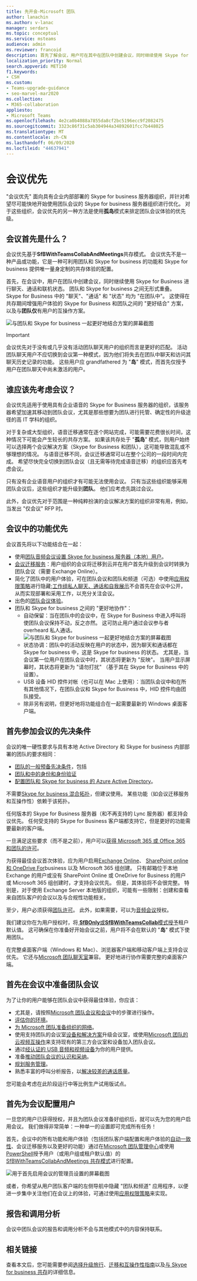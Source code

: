 ```yaml
---
title: 先开会-Microsoft 团队
author: lanachin
ms.author: v-lanac
manager: serdars
ms.topic: conceptual
ms.service: msteams
audience: admin
ms.reviewer: francoid
description: 首先了解会议，用户可在其中在团队中创建会议，同时继续使用 Skype for Business 进行聊天、通话和联机状态。
localization_priority: Normal
search.appverid: MET150
f1.keywords:
- CSH
ms.custom:
- Teams-upgrade-guidance
- seo-marvel-mar2020
ms.collection:
- M365-collaboration
appliesto:
- Microsoft Teams
ms.openlocfilehash: 4e2ca0b4088a7855da8cf2bc5196ecc9f2082475
ms.sourcegitcommit: 3323c86f31c5ab304944a34892601fcc7b448025
ms.translationtype: MT
ms.contentlocale: zh-CN
ms.lasthandoff: 06/09/2020
ms.locfileid: "44637941"
---
```

# <a name="meetings-first"></a>会议优先

"会议优先" 面向具有企业内部部署的 Skype for business 服务器组织，并针对希望尽可能快地开始使用团队会议的 Skype for business 服务器组织进行优化。 对于这些组织，会议优先的另一种方法是使用**孤岛**模式来排定团队会议体验的优先级。

## <a name="what-is-meetings-first"></a>会议首先是什么？

会议优先基于**SfBWithTeamsCollabAndMeetings**共存模式。 会议优先不是一种产品或功能，它是一种可利用团队和 Skype for business 的功能和 Skype for business 提供唯一量身定制的共存体验的配置。

首先，在会议中，用户在团队中创建会议，同时继续使用 Skype for Business 进行聊天、通话和联机状态。 团队和 Skype for business 之间无形式重叠。 Skype for Business 中的 "聊天"、"通话" 和 "状态" 均为 "在团队中"。 这使得在共存期间增强用户体验的 Skype for Business 和团队之间的 "更好结合" 方案，以及与**团队仅**有用户的互操作方案。

![与团队和 Skype for business 一起更好地结合方案的屏幕截图](media/meetings-first-meeting-in-meeting.png)

> [!Important]
> 会议优先对于没有或几乎没有活动团队聊天用户的组织而言是更好的匹配。 活动团队聊天用户不应切换到会议第一种模式，因为他们将失去在团队中聊天和访问其聊天历史记录的功能。 这些用户应 grandfathered 为 "**岛**" 模式，而首先仅授予用户在团队聊天中尚未激活的用户。

## <a name="who-should-consider-meetings-first"></a>谁应该先考虑会议？

会议优先适用于使用具有企业语音的 Skype for Business 服务器的组织，该服务器希望加速其移动到团队会议，尤其是那些想要为团队进行托管、确定性的升级途径的高 IT 学科的组织。

对于复杂或大型组织，语音迁移通常在逐个网站完成，可能需要花费很长时间，这种情况下可能会产生较长的共存方案。 如果该共存处于 "**孤岛**" 模式，则用户始终可以选择两个会议解决方案（Skype for Business 和团队），这可能导致混乱或不够理想的情况。 与语音迁移不同，会议迁移通常可以在整个公司的一段时间内完成。 希望尽快完全切换到团队会议（且无需等待完成语音迁移）的组织应首先考虑会议。

只有没有企业语音用户的组织才有可能无法使用会议。 只有当这些组织能够采用团队会议后，这些组织才能升级到**团队**。 他们应考虑先跳过会议。

此外，会议优先对于范围是一种纯粹扮演的会议解决方案的组织非常有用，例如，当发出 "仅会议" RFP 时。

## <a name="capabilities-in-meetings-first"></a>会议中的功能优先

会议首先将以下功能结合在一起：

- 使用[团队音频会议](tutorial-audio-conferencing.yml)[设置 Skype for business 服务器（本地）用户](https://docs.microsoft.com/microsoftteams/tutorial-audio-conferencing?tutorial-step=3)。
- [会议迁移服务](https://docs.microsoft.com/skypeforbusiness/audio-conferencing-in-office-365/setting-up-the-meeting-migration-service-mms)：用户组织的会议将迁移到云并在用户首先升级到会议时转换为团队会议（需要 Exchange Online）。
- 简化了团队中的用户体验，可在团队会议和团队和频道（可选）中使用[应用权限策略](teams-app-permission-policies.md)进行隐藏;[工作组私人聊天、通话和自我展示](teams-client-experience-and-conformance-to-coexistence-modes.md)不会首先在会议中公开，从而实现部署和采用工作，以充分关注会议。
- 出色的[团队会议体验](tutorial-meetings-in-teams.yml)。
- 团队和 Skype for business 之间的 "更好地协作"： 
  - 自动保留：当在团队中的会议中，在 Skype for Business 中进入呼叫将使团队会议保持不动，反之亦然。 这可防止用户通过会议参与者 overheard 私人通话。
    ![与团队和 Skype for business 一起更好地结合方案的屏幕截图](media/meetings-first-better-together-hold.png)
  - 状态协调：团队中的活动反映在用户的状态中，因为聊天和通话都在 Skype for business 中，这是 Skype for business 的状态。 尤其是，当会议第一位用户在团队会议中时，其状态将更新为 "反映"。 当用户显示屏幕时，其状态将更新为 "请勿打扰" （基于其在 Skype for Business 中的设置）。
  - USB 设备 HID 控件对帐（也可以在 Mac 上使用）：当团队会议中和在所有其他情况下，在团队会议和 Skype for Business 中，HID 控件均由团队接受。
  - 除非另有说明，但更好地将功能组合在一起需要最新的 Windows 桌面客户端。

## <a name="prerequisites-for-meetings-first"></a>首先参加会议的先决条件

会议的唯一硬性要求与具有本地 Active Directory 和 Skype for business 内部部署的团队的要求相同：

- [团队的一般预备先决条件](upgrade-plan-journey-prerequisites.md)，包括
- [团队和中的身份和身份验证](identify-models-authentication.md)
- [配置团队和 Skype for business 的 Azure Active Directory](https://docs.microsoft.com/skypeforbusiness/hybrid/configure-azure-ad-connect)。

不需要[Skype for business 混合拓扑](https://docs.microsoft.com/skypeforbusiness/hybrid/configure-federation-with-skype-for-business-online)，但建议使用。 某些功能（如会议迁移服务和互操作性）依赖于该拓扑。

任何版本的 Skype for Business 服务器（和不再支持的 Lync 服务器）都支持会议优先。 任何受支持的 Skype for Business 客户端都支持它，但是更好的功能需要最新的客户端。

一旦满足这些要求（而不是之前），用户可以[获得 Microsoft 365 或 Office 365 和团队的许可](https://docs.microsoft.com/office365/enterprise/assign-licenses-to-user-accounts)。

为获得最佳会议首次体验，应为用户启用[Exchange Online](exchange-teams-interact.md)、 [SharePoint online 和 OneDrive For](sharepoint-onedrive-interact.md)business 以及 Microsoft 365 组创建。 只有邮箱位于本地 Exchange 的用户或没有 SharePoint Online 或 OneDrive for Business 的用户或 Microsoft 365 组创建时，才支持会议优先。 但是，其体验将不会很完整。 特别是，对于使用 Exchange Server 本地版的组织，可能有一些限制：创建和查看来自团队客户的会议以及与合规性功能相关。

至少，用户必须获得[团队许可](https://docs.microsoft.com/office365/admin/subscriptions-and-billing/assign-licenses-to-users?view=o365-worldwide)。 此外，如果需要，可以为[音频会议](set-up-audio-conferencing-in-teams.md)授权。

我们建议你在为用户授权时，将[ **SfBOnly**或**SfBWithTeamsCollab**模式授予](https://docs.microsoft.com/powershell/module/skype/grant-csteamsupgradepolicy?view=skype-ps)租户默认值。 这可确保在你准备好开始会议之前，用户将不会在默认的 "**岛**" 模式下使用团队。

在完整桌面客户端（Windows 和 Mac）、浏览器客户端和移动客户端上支持会议优先。 它还与[Microsoft 团队聊天室](https://docs.microsoft.com/microsoftteams/room-systems/)兼容。 更好地进行协作需要完整的桌面客户端。

## <a name="prepare-for-teams-meetings-in-meetings-first"></a>首先在会议中准备团队会议

为了让你的用户能够在团队会议中获得最佳体验，你应该：

- 尤其是，请按照[Microsoft 团队会议和会议](deploy-meetings-microsoft-teams-landing-page.md)中的步骤进行操作。
- [评估你的环境](3-envision-evaluate-my-environment.md)。
- [为 Microsoft 团队准备组织的网络](prepare-network.md)。
- 使用支持团队的会议室[设备和解决方案](https://docs.microsoft.com/skypeforbusiness/certification/devices-meeting-rooms?toc=/MicrosoftTeams/toc.json&bc=/microsoftteams/breadcrumb/toc.json)升级会议室，或使用[Microsoft 团队的云视频互操作](cloud-video-interop.md)来支持现有的第三方会议室和设备加入团队会议。
- 通过[经认证的 USB 音频和视频设备](https://docs.microsoft.com/skypeforbusiness/certification/devices-usb-devices?toc=/MicrosoftTeams/toc.json&bc=/microsoftteams/breadcrumb/toc.json)为你的用户提供。
- 准备[推动团队会议的认识和采纳](adopt-microsoft-teams-landing-page.md)。
- [规划服务管理](4-envision-plan-my-service-management.md)。
- 熟悉丰富的呼叫分析报告，以[解决较差的通话质量](use-call-analytics-to-troubleshoot-poor-call-quality.md)。

您可能会考虑在此阶段运行中等比例生产试用版试点。

## <a name="configure-users-for-meetings-first"></a>首先为会议配置用户

一旦您的用户已获得授权，并且为团队会议准备好组织后，就可以先为您的用户启用会议。 我们做得非常简单：一种单一的设置即可完成所有任务！

首先，会议中的所有功能和用户体验（包括团队客户端配置和用户体验的[自动一致性](teams-client-experience-and-conformance-to-coexistence-modes.md)、会议迁移服务以及更好的功能）通过在[Microsoft 团队管理中心](manage-teams-in-modern-portal.md)或使用[PowerShell](https://docs.microsoft.com/powershell/module/skype/grant-csteamsupgradepolicy?view=skype-ps)授予用户（或用户组或租户默认值）的[SfBWithTeamsCollabAndMeetings 共存模式](setting-your-coexistence-and-upgrade-settings.md)进行配置。

![用于首先启用会议的管理员设置的屏幕截图](media/teams-meeting-admin-settings.png)

或者，你希望从用户团队客户端的左侧导航中隐藏 "团队和频道" 应用程序，以便进一步集中关注他们在会议上的体验，可通过使用[应用权限策略](teams-app-permission-policies.md)来实现。

## <a name="reporting-and-call-analytics"></a>报告和调用分析

会议中团队会议的报告和调用分析不会与其他模式中的内容保持联系。

## <a name="related-links"></a>相关链接

查看本文后，您可能需要参阅[选择升级旅行](upgrade-and-coexistence-of-skypeforbusiness-and-teams.md)、[迁移和互操作性指南](migration-interop-guidance-for-teams-with-skype.md)以及[与 Skype for business 共存](coexistence-chat-calls-presence.md)的详细信息。


